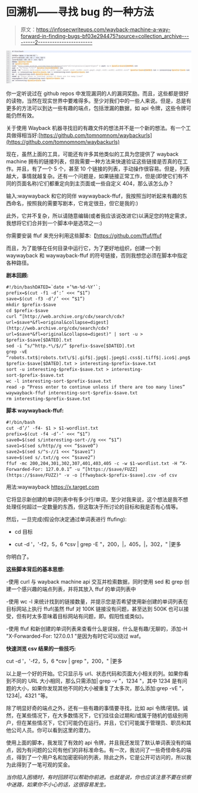 # 回溯机——寻找 bug 的一种方法

> 原文：<https://infosecwriteups.com/wayback-machine-a-way-forward-in-finding-bugs-bf03e294475?source=collection_archive---------2----------------------->

![](img/768eb3320ef176440016660043c4a3fd.png)

你一定听说过在 github repos 中发现漏洞的人的漏洞奖励。而且，这些都是很好的读物，当然在现实世界中要难得多。至少对我们中的一些人来说。但是，总是有更多的方法可以到达一些有趣的端点，包括泄漏的数据，如 api 令牌，这些令牌可能仍然有效。

关于使用 Wayback 机器寻找旧的有趣文件的想法并不是一个新的想法。有一个工具做得相当好:[https://github.com/tomnomnom/waybackurls](https://github.com/tomnomnom/waybackurls)

现在，虽然上面的工具，可能还有许多其他类似的工具为您提供了 wayback machine 拥有的链接列表，但我需要一种方法来快速验证这些链接是否真的在工作。并且，有了一个 5 个，甚至 10 个链接的列表，手动操作很容易。但是，列表越大，事情就越复杂。还有一个问题是，如果链接正常工作，但是(即使它们有不同的页面名称)它们都重定向到主页面或一些自定义 404，那么该怎么办？

输入:waywayback 和它的同伴 waywayback-ffuf，我按照当时听起来有趣的东西命名，按照我的需要写剧本，它肯定很丑，但它是我的:)

此外，它并不复杂，所以请随意编辑(或者我应该说改进它)以满足您的特定需求，我想将它们合并到一个脚本中是选项之一:)

你需要安装 ffuf 来充分利用这些脚本:【https://github.com/ffuf/ffuf

而且，为了能够在任何目录中运行它，为了更好地组织，创建一个到 waywayback 和 waywayback-ffuf 的符号链接，否则我想您必须在脚本中指定各种路径。

**剧本回顾:**

```
#!/bin/bashDATED=`date +’%m-%d-%Y’`;
prefix=$(cut -f1 -d’:’ <<< “$1”)
save=$(cut -f3 -d’/’ <<< “$1”)
mkdir $prefix-$save
cd $prefix-$save
curl “[http://web.archive.org/cdx/search/cdx?url=$save*&fl=original&collapse=digest](http://web.archive.org/cdx/search/cdx?url=$save*&fl=original&collapse=digest)" | sort -u > $prefix-$save[$DATED].txt
sed -i “s/^http.*\/$//” $prefix-$save[$DATED].txt
grep -vE “robots.txt$|robots.txt\/$|.gif$|.jpg$|.jpeg$|.css$|.tiff$|.ico$|.png$|.svg$|.ttf$|.woff$|.woff2$|.eot$” $prefix-$save[$DATED].txt > interesting-$prefix-$save.txt
sort -u interesting-$prefix-$save.txt > interesting-sort-$prefix-$save.txt
wc -l interesting-sort-$prefix-$save.txt
read -p “Press enter to continue unless if there are too many lines”
waywayback-ffuf interesting-sort-$prefix-$save.txt
rm interesting-$prefix-$save.txt
```

**脚本 waywayback-ffuf:**

```
#!/bin/bash
cut -d’/’ -f4- $1 > $1-wordlist.txt
prefix=$(cut -f4 -d’-’ <<< “$1”)
save0=$(sed s/interesting-sort-//g <<< “$1”)
save1=$(sed s/http//g <<< “$save0”)
save2=$(sed s/^s-//1 <<< “$save1”)
save=$(sed s/.txt//g <<< “$save2”)
ffuf -mc 200,204,301,302,307,401,403,405 -c -w $1-wordlist.txt -H “X-Forwarded-For: 127.0.0.1” -u “[https://$save/FUZZ](https://$save/FUZZ)" -v -o [ffwayback-$prefix-$save].csv -of csv
```

用法:waywayback https://x.target.com

它将显示新创建的单词列表中有多少行/单词，至少对我来说，这个想法是我不想处理任何超过一定数量的东西，但这取决于所讨论的目标和我是否有心情等。

然后，一旦完成(假设你决定通过单词表进行 ffufing):

- cd 目标

- cut -d '，'-f2，5，6 *csv | grep -E "，200，|，405，|，302，" |更多

你明白了。

**这些脚本背后的基本思想:**

-使用 curl 与 wayback machine api 交互并检索数据，同时使用 sed 和 grep 创建一个感兴趣的端点列表，并将其放入 ffuf 的单词列表中

-使用 wc -l 来统计找到的链接数量，并提示您是否希望使用新创建的单词列表在目标网站上执行 ffuf(虽然 ffuf 对 100K 链接没有问题，甚至达到 500K 也可以接受，但有时太多意味着目标网站有问题，即。假阳性或类似)。

-使用 ffuf 和新创建的单词列表来查看什么是误报，什么是有趣/无聊的，添加-H "X-Forwarded-For: 127.0.0.1 "是因为有时它可以绕过 waf。

**快速浏览 csv 结果的一些技巧:**

cut -d '，'-f2，5，6 *csv | grep "，200，" |更多

以上是一个好的开始。它只显示与 url、状态代码和页面大小相关的列。如果你看到不同的 URL 大小相同，那么只需添加| grep -v "，1234 "，其中 1234 是有问题的大小，如果你发现其他不同的大小被重复了太多次，那么添加:grep -vE "，1234|，4321 "等。

除了明显好奇的端点之外，还有一些有趣的事情要寻找，比如 api 令牌/密钥。诚然，在某些情况下，在大多数情况下，它们往往会过期和/或属于随机的低级别用户，但在某些情况下，它们可能仍在运行。并且，它们可能属于管理员、职员和其他公司人员。你可以看到这里的潜力。

使用上面的脚本，我发现了有效的 api 令牌，并且我还发现了默认单词表没有的端点，因为有问题的公司有他们的非标准命名。有一次，我访问了一些奇怪命名的端点，得到了一个用户名和加密密码的列表，除此之外，它是公开可访问的，所以我为此得到了一笔可观的奖金。

*当你陷入困境时，有时回顾可以帮助你前进。也就是说，你也应该注意不要在侦察中迷路，如果你不小心的话，这很容易发生。*